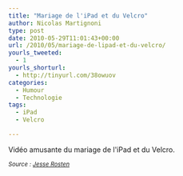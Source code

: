 ```yaml
---
title: "Mariage de l'iPad et du Velcro"
author: Nicolas Martignoni
type: post
date: 2010-05-29T11:01:43+00:00
url: /2010/05/mariage-de-lipad-et-du-velcro/
yourls_tweeted:
  - 1
yourls_shorturl:
  - http://tinyurl.com/38owuov
categories:
  - Humour
  - Technologie
tags:
  - iPad
  - Velcro

---
```

Vidéo amusante du mariage de l'iPad et du Velcro.

<div class="video-container">
</div>

<small><em>Source : <a href="http://jesserosten.com/2010/ipad-velcro">Jesse Rosten</a></em></small>
